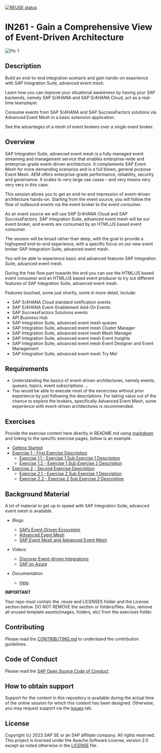 [![REUSE status](https://api.reuse.software/badge/github.com/SAP-samples/teched2023-IN261)](https://api.reuse.software/info/github.com/SAP-samples/teched2023-IN261)

# IN261 - Gain a Comprehensive View of Event-Driven Architecture

![Pic 1](/./images/IN261-1.png)

## Description

Build an end-to-end integration scenario and gain hands-on experience with SAP Integration Suite, advanced event mesh.

Learn how you can improve your situational awareness by having your SAP backends, namely SAP S/4HANA and SAP S/4HANA Cloud, act as a real-time teamplayer. 

Consume events from SAP S/4HANA and SAP SuccessFactors solutions via Advanced Event Mesh in a basic extension application.

See the advantages of a mesh of event brokers over a single event broker.

## Overview

SAP Integration Suite, advanced event mesh is a fully managed event streaming and management service that enables enterprise-wide and enterprise-grade event-driven architecture. It complements SAP Event Mesh for more demanding scenarios and is a full blown, general purpose Event Mesh. AEM offers enterprise-grade performance, reliability, security and governance. It scales to very large use cases – and very means very very very in this case.

This session allows you to get an end-to-end impression of event-driven architecture hands-on. Starting from the event source, you will follow the flow of outbound events via the event broker to the event consumer.

As an event source we will use SAP S/4HANA Cloud and SAP SuccessFactors. SAP Integration Suite, advanced event mesh will be our event broker, and events are consumed by an HTML/JS based event consumer.

The session will be broad rather than deep, with the goal to provide a highspeed end-to-end experience, with a specific focus on our new event broker SAP Integration Suite, advanced event mesh.

You will be able to experience basic and advanced features SAP Integration Suite, advanced event mesh.

During the free flow part towards the end you can use the HTML/JS based event consumer and an HTML/JS based event producer to try out different features of SAP Integration Suite, advanced event mesh.

Features touched, some just shortly, some in more detail, include:

- SAP S/4HANA Cloud standard notification events
- SAP S/4HANA Event-Enablement Add-On Events
- SAP SuccessFactors Solutions events
- API Business Hub
- SAP Integration Suite, advanced event mesh queues
- SAP Integration Suite, advanced event mesh Cluster Manager
- SAP Integration Suite, advanced event mesh Mesh Manager
- SAP Integration Suite, advanced event mesh Event Insights
- SAP Integration Suite, advanced event mesh Event Designer and Event Management
- SAP Integration Suite, advanced event mesh Try Me!

## Requirements

- Understanding the basics of event-driven architectures, namely events, queues, topics, event subscriptions ...
- You would be able to execute most of the excercises without prior experience by just following the descriptions. For taking value out of the chance to explore the brokers, specifically Advanced Event Mesh, some experience with event-driven architectures is recommended.

## Exercises

Provide the exercise content here directly in README.md using [markdown](https://guides.github.com/features/mastering-markdown/) and linking to the specific exercise pages, below is an example.

- [Getting Started](exercises/ex0/)
- [Exercise 1 - First Exercise Description](exercises/ex1/)
    - [Exercise 1.1 - Exercise 1 Sub Exercise 1 Description](exercises/ex1#exercise-11-sub-exercise-1-description)
    - [Exercise 1.2 - Exercise 1 Sub Exercise 2 Description](exercises/ex1#exercise-12-sub-exercise-2-description)
- [Exercise 2 - Second Exercise Description](exercises/ex2/)
    - [Exercise 2.1 - Exercise 2 Sub Exercise 1 Description](exercises/ex2#exercise-21-sub-exercise-1-description)
    - [Exercise 2.2 - Exercise 2 Sub Exercise 2 Description](exercises/ex2#exercise-22-sub-exercise-2-description)

 ## Background Material 

A lot of material to get up to speed with SAP Integration Suite, advanced event mesh is available.

- Blogs

    - [SAPs Event-Driven Ecosystem](https://blogs.sap.com/2022/09/01/saps-event-driven-ecosystem-revisited/)
    - [Advanced Event Mesh](https://blogs.sap.com/2022/10/28/turn-your-erp-into-a-team-player-introducing-sap-integration-suite-advanced-event-mesh/ )
    - [SAP Event Mesh and Advanced Event Mesh](https://blogs.sap.com/2022/10/03/sap-integration-suite-advanced-event-mesh-vis-a-vis-sap-event-mesh-and-sap-integration-suite./)

- Videos

    - [Discover Event-driven Integrations](https://www.youtube.com/watch?v=r9lyC_2ss2U)
    - [SAP on Azure](https://www.youtube.com/watch?v=NNrzXbX3mk0)

- Documentation

    - [Help](https://help.pubsub.em.services.cloud.sap/Cloud/cloud-lp.htm)

**IMPORTANT**

Your repo must contain the .reuse and LICENSES folder and the License section below. DO NOT REMOVE the section or folders/files. Also, remove all unused template assets(images, folders, etc) from the exercises folder. 

## Contributing
Please read the [CONTRIBUTING.md](./CONTRIBUTING.md) to understand the contribution guidelines.

## Code of Conduct
Please read the [SAP Open Source Code of Conduct](https://github.com/SAP-samples/.github/blob/main/CODE_OF_CONDUCT.md).

## How to obtain support

Support for the content in this repository is available during the actual time of the online session for which this content has been designed. Otherwise, you may request support via the [Issues](../../issues) tab.

## License
Copyright (c) 2023 SAP SE or an SAP affiliate company. All rights reserved. This project is licensed under the Apache Software License, version 2.0 except as noted otherwise in the [LICENSE](LICENSES/Apache-2.0.txt) file.
